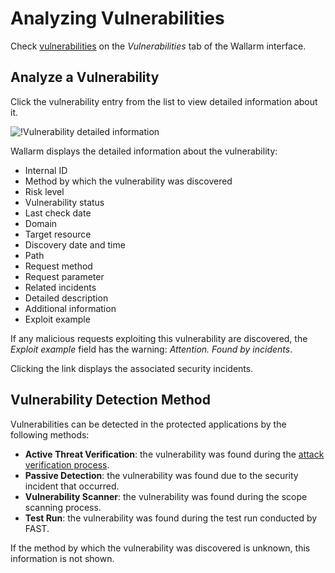 [link-false-vulns]:     false-vuln.md
[link-checking-vulns]:  check-vuln.md

[img-vuln-info]:            ../../images/user-guides/vulnerabilities/vuln-info.png

[glossary-vulnerability]:       ../../glossary-en.md#vulnerability

# Analyzing Vulnerabilities

Check [vulnerabilities][glossary-vulnerability] on the *Vulnerabilities* tab of the Wallarm interface.

## Analyze a Vulnerability

Click the vulnerability entry from the list to view detailed information about it.

![!Vulnerability detailed information][img-vuln-info]

Wallarm displays the detailed information about the vulnerability:

* Internal ID
* Method by which the vulnerability was discovered
* Risk level
* Vulnerability status
* Last check date
* Domain
* Target resource
* Discovery date and time
* Path
* Request method
* Request parameter
* Related incidents
* Detailed description
* Additional information
* Exploit example

If any malicious requests exploiting this vulnerability are discovered, the *Exploit example* field has the warning: *Attention. Found by incidents*.

Clicking the link displays the associated security incidents.


## Vulnerability Detection Method

Vulnerabilities can be detected in the protected applications by the following methods:
*   **Active Threat Verification**: the vulnerability was found during the [attack verification process](../../about-wallarm/detecting-vulnerabilities.md#active-threat-verification).
*   **Passive Detection**: the vulnerability was found due to the security incident that occurred.
*   **Vulnerability Scanner**: the vulnerability was found during the scope scanning process.
*   **Test Run**: the vulnerability was found during the test run conducted by FAST.

If the method by which the vulnerability was discovered is unknown, this information is not shown.
